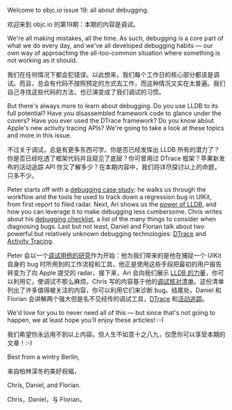 Welcome to objc.io issue 19: all about debugging.

欢迎来到 objc.io 的第19期：本期的内容是调试。

We're all making mistakes, all the time. As such, debugging is a core part of what we do every day, and we've all developed debugging habits — our own way of approaching the all-too-common situation where something is not working as it should.

我们在任何情况下都会犯错误。以此想来，我们每个工作日的核心部分都该是调试。而且，总会有代码不按照预定的方式去工作，而这种情况又实在太普遍。我们自己寻找这些代码的方法，也已演变成了我们调试的习惯。

But there's always more to learn about debugging. Do you use LLDB to its full potential? Have you disassembled framework code to glance under the covers? Have you ever used the DTrace framework? Do you know about Apple's new activity tracing APIs? We're going to take a look at these topics and more in this issue.

不过关于调试，总是有更多东西可学。你是否已经发挥出 LLDB 所有的潜力了？你是否已经吃透了框架代码并且窥见了底层？你可曾用过 DTrace 框架？苹果新发布的活动追踪 API 你又了解多少？在本期内容中，我们将详尽探讨以上的命题，只多不少。

Peter starts off with a [debugging case study](/issue-19/debugging-case-study.html): he walks us through the workflow and the tools he used to track down a regression bug in UIKit, from first report to filed radar. Next, Ari shows us the [power of LLDB](/issue-19/lldb-debugging.html), and how you can leverage it to make debugging less cumbersome. Chris writes about his [debugging checklist](/issue-19/debugging-checklist.html), a list of the many things to consider when diagnosing bugs. Last but not least, Daniel and Florian talk about two powerful but relatively unknown debugging technologies: [DTrace](/issue-19/dtrace.html) and [Activity Tracing](/issue-19/activity-tracing.html).

Peter 会以一个[调试用例的研究][1]作为开始：他为我们带来的是他在捕捉一个 UIKit 自身的 bug 时所用到的工作流程和工具，他正是使用这些手段把最初的用户报告转变为了向 Apple 提交的 radar。接下来，Ari 会向我们展示 [LLDB 的力量][2]，你可以利用它，使调试不那么麻烦。Chris 写的内容基于他的[调试核对清单][3]。这份清单列出了许多值得被关注的内容，你可以利用它们来诊断 bug。结尾处，Daniel 和 Florian 会讲解两个强大但是名不见经传的调试工具，[DTrace][4] 和[活动追踪][5]。

We'd love for you to never need all of this — but since that's not going to happen, we at least hope you'll enjoy these articles! :-)

我们希望你永远用不到以上内容。但人生不如意十之八九，仅愿你可以享受本期的文章！:-)

Best from a wintry Berlin,

来自柏林深冬的美好祝福，

Chris, Daniel, and Florian.

Chris，Daniel，与 Florian。

[1]:http://objccn.io/issue-19-1
[2]:http://objccn.io/issue-19-2
[3]:http://objccn.io/issue-19-3
[4]:http://objccn.io/issue-19-4
[5]:http://objccn.io/issue-19-5
